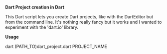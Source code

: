 **Dart Project creation in Dart**

This Dart script lets you create Dart projects, like with the DartEditor
but from the command line. It's nothing really fancy but it works and
I wanted to experiment with the 'dart:io' library.

**Usage**

dart (PATH_TO)dart_project.dart PROJECT_NAME




